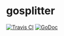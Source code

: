 # gosplitter

[![Travis CI](https://api.travis-ci.org/NIPE-SYSTEMS/gosplitter.svg?branch=master)](https://travis-ci.org/NIPE-SYSTEMS/gosplitter) [![GoDoc](https://godoc.org/github.com/NIPE-SYSTEMS/gosplitter?status.svg)](https://godoc.org/github.com/NIPE-SYSTEMS/gosplitter)
